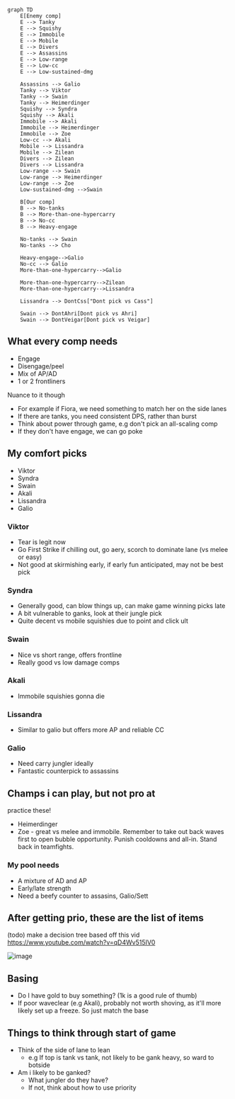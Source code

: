 ```mermaid


graph TD
    E[Enemy comp]
    E --> Tanky
    E --> Squishy
    E --> Immobile
    E --> Mobile
    E --> Divers
    E --> Assassins
    E --> Low-range
    E --> Low-cc
    E --> Low-sustained-dmg

    Assassins --> Galio
    Tanky --> Viktor
    Tanky --> Swain
    Tanky --> Heimerdinger
    Squishy --> Syndra
    Squishy --> Akali
    Immobile --> Akali
    Immobile --> Heimerdinger
    Immobile --> Zoe
    Low-cc --> Akali
    Mobile --> Lissandra
    Mobile --> Zilean
    Divers --> Zilean
    Divers --> Lissandra
    Low-range --> Swain
    Low-range --> Heimerdinger
    Low-range --> Zoe
    Low-sustained-dmg -->Swain

    B[Our comp]
    B --> No-tanks
    B --> More-than-one-hypercarry
    B --> No-cc
    B --> Heavy-engage

    No-tanks --> Swain
    No-tanks --> Cho
 
    Heavy-engage-->Galio
    No-cc --> Galio
    More-than-one-hypercarry-->Galio
    
    More-than-one-hypercarry-->Zilean
    More-than-one-hypercarry-->Lissandra

    Lissandra --> DontCss["Dont pick vs Cass"]

    Swain --> DontAhri[Dont pick vs Ahri]
    Swain --> DontVeigar[Dont pick vs Veigar]
```

## What every comp needs

- Engage
- Disengage/peel
- Mix of AP/AD
- 1 or 2 frontliners

Nuance to it though

- For example if Fiora, we need something to match her on the side lanes
- If there are tanks, you need consistent DPS, rather than burst
- Think about power through game, e.g don't pick an all-scaling comp
- If they don't have engage, we can go poke

## My comfort picks

- Viktor
- Syndra
- Swain
- Akali
- Lissandra
- Galio

### Viktor

- Tear is legit now
- Go First Strike if chilling out, go aery, scorch to dominate lane (vs melee or easy)
- Not good at skirmishing early, if early fun anticipated, may not be best pick

### Syndra

- Generally good, can blow things up, can make game winning picks late
- A bit vulnerable to ganks, look at their jungle pick
- Quite decent vs mobile squishies due to point and click ult

### Swain

- Nice vs short range, offers frontline
- Really good vs low damage comps

### Akali

- Immobile squishies gonna die

### Lissandra

- Similar to galio but offers more AP and reliable CC

### Galio

- Need carry jungler ideally
- Fantastic counterpick to assassins

## Champs i can play, but not pro at

practice these!

- Heimerdinger
- Zoe - great vs melee and immobile. Remember to take out back waves first to open bubble opportunity. Punish cooldowns and all-in. Stand back in teamfights. 


### My pool needs

- A mixture of AD and AP
- Early/late strength
- Need a beefy counter to assasins, Galio/Sett

## After getting prio, these are the list of items

(todo) make a decision tree based off this vid https://www.youtube.com/watch?v=qD4Wv515IV0

![image](https://user-images.githubusercontent.com/631756/203505009-25e893eb-b565-4493-8380-37425f68d3fe.png)

## Basing

- Do I have gold to buy something? (1k is a good rule of thumb)
- If poor waveclear (e.g Akali), probably not worth shoving, as it'll more likely set up a freeze. So just match the base

## Things to think through start of game

- Think of the side of lane to lean
   - e.g If top is tank vs tank, not likely to be gank heavy, so ward to botside
- Am i likely to be ganked?
   - What jungler do they have?
   - If not, think about how to use priority
   

